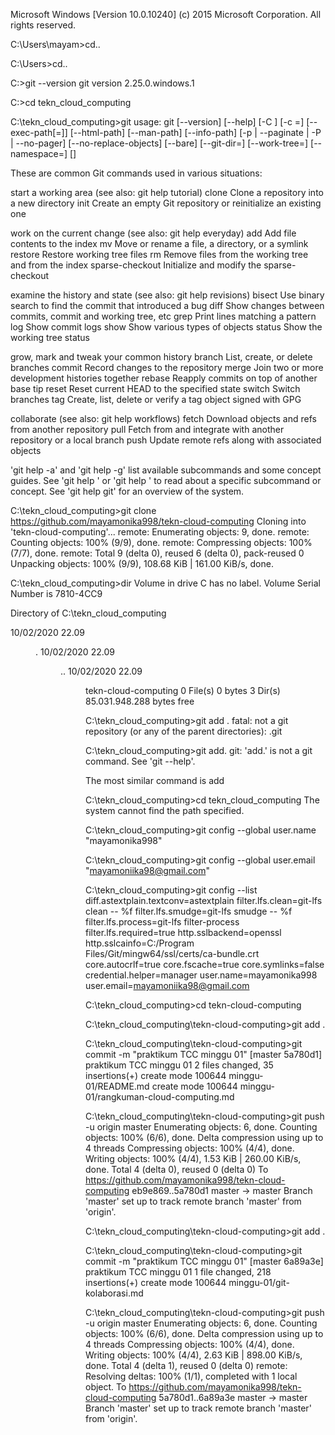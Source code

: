 Microsoft Windows [Version 10.0.10240]
(c) 2015 Microsoft Corporation. All rights reserved.

C:\Users\mayam>cd..

C:\Users>cd..

C:\>git --version
git version 2.25.0.windows.1

C:\>cd tekn_cloud_computing

C:\tekn_cloud_computing>git
usage: git [--version] [--help] [-C <path>] [-c <name>=<value>]
           [--exec-path[=<path>]] [--html-path] [--man-path] [--info-path]
           [-p | --paginate | -P | --no-pager] [--no-replace-objects] [--bare]
           [--git-dir=<path>] [--work-tree=<path>] [--namespace=<name>]
           <command> [<args>]

These are common Git commands used in various situations:

start a working area (see also: git help tutorial)
   clone             Clone a repository into a new directory
   init              Create an empty Git repository or reinitialize an existing one

work on the current change (see also: git help everyday)
   add               Add file contents to the index
   mv                Move or rename a file, a directory, or a symlink
   restore           Restore working tree files
   rm                Remove files from the working tree and from the index
   sparse-checkout   Initialize and modify the sparse-checkout

examine the history and state (see also: git help revisions)
   bisect            Use binary search to find the commit that introduced a bug
   diff              Show changes between commits, commit and working tree, etc
   grep              Print lines matching a pattern
   log               Show commit logs
   show              Show various types of objects
   status            Show the working tree status

grow, mark and tweak your common history
   branch            List, create, or delete branches
   commit            Record changes to the repository
   merge             Join two or more development histories together
   rebase            Reapply commits on top of another base tip
   reset             Reset current HEAD to the specified state
   switch            Switch branches
   tag               Create, list, delete or verify a tag object signed with GPG

collaborate (see also: git help workflows)
   fetch             Download objects and refs from another repository
   pull              Fetch from and integrate with another repository or a local branch
   push              Update remote refs along with associated objects

'git help -a' and 'git help -g' list available subcommands and some
concept guides. See 'git help <command>' or 'git help <concept>'
to read about a specific subcommand or concept.
See 'git help git' for an overview of the system.

C:\tekn_cloud_computing>git clone https://github.com/mayamonika998/tekn-cloud-computing
Cloning into 'tekn-cloud-computing'...
remote: Enumerating objects: 9, done.
remote: Counting objects: 100% (9/9), done.
remote: Compressing objects: 100% (7/7), done.
remote: Total 9 (delta 0), reused 6 (delta 0), pack-reused 0
Unpacking objects: 100% (9/9), 108.68 KiB | 161.00 KiB/s, done.

C:\tekn_cloud_computing>dir
 Volume in drive C has no label.
 Volume Serial Number is 7810-4CC9

 Directory of C:\tekn_cloud_computing

10/02/2020  22.09    <DIR>          .
10/02/2020  22.09    <DIR>          ..
10/02/2020  22.09    <DIR>          tekn-cloud-computing
               0 File(s)              0 bytes
               3 Dir(s)  85.031.948.288 bytes free

C:\tekn_cloud_computing>git add .
fatal: not a git repository (or any of the parent directories): .git

C:\tekn_cloud_computing>git add.
git: 'add.' is not a git command. See 'git --help'.

The most similar command is
        add

C:\tekn_cloud_computing>cd tekn_cloud_computing
The system cannot find the path specified.

C:\tekn_cloud_computing>git config --global user.name "mayamonika998"

C:\tekn_cloud_computing>git config --global user.email "mayamoniika98@gmail.com"

C:\tekn_cloud_computing>git config --list
diff.astextplain.textconv=astextplain
filter.lfs.clean=git-lfs clean -- %f
filter.lfs.smudge=git-lfs smudge -- %f
filter.lfs.process=git-lfs filter-process
filter.lfs.required=true
http.sslbackend=openssl
http.sslcainfo=C:/Program Files/Git/mingw64/ssl/certs/ca-bundle.crt
core.autocrlf=true
core.fscache=true
core.symlinks=false
credential.helper=manager
user.name=mayamonika998
user.email=mayamoniika98@gmail.com

C:\tekn_cloud_computing>cd tekn-cloud-computing

C:\tekn_cloud_computing\tekn-cloud-computing>git add .

C:\tekn_cloud_computing\tekn-cloud-computing>git commit -m "praktikum TCC minggu 01"
[master 5a780d1] praktikum TCC minggu 01
 2 files changed, 35 insertions(+)
 create mode 100644 minggu-01/README.md
 create mode 100644 minggu-01/rangkuman-cloud-computing.md

C:\tekn_cloud_computing\tekn-cloud-computing>git push -u origin master
Enumerating objects: 6, done.
Counting objects: 100% (6/6), done.
Delta compression using up to 4 threads
Compressing objects: 100% (4/4), done.
Writing objects: 100% (4/4), 1.53 KiB | 260.00 KiB/s, done.
Total 4 (delta 0), reused 0 (delta 0)
To https://github.com/mayamonika998/tekn-cloud-computing
   eb9e869..5a780d1  master -> master
Branch 'master' set up to track remote branch 'master' from 'origin'.

C:\tekn_cloud_computing\tekn-cloud-computing>git add .

C:\tekn_cloud_computing\tekn-cloud-computing>git commit -m "praktikum TCC minggu 01"
[master 6a89a3e] praktikum TCC minggu 01
 1 file changed, 218 insertions(+)
 create mode 100644 minggu-01/git-kolaborasi.md

C:\tekn_cloud_computing\tekn-cloud-computing>git push -u origin master
Enumerating objects: 6, done.
Counting objects: 100% (6/6), done.
Delta compression using up to 4 threads
Compressing objects: 100% (4/4), done.
Writing objects: 100% (4/4), 2.63 KiB | 898.00 KiB/s, done.
Total 4 (delta 1), reused 0 (delta 0)
remote: Resolving deltas: 100% (1/1), completed with 1 local object.
To https://github.com/mayamonika998/tekn-cloud-computing
   5a780d1..6a89a3e  master -> master
Branch 'master' set up to track remote branch 'master' from 'origin'.